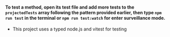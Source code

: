 #### To test a method, open its test file and add more tests to the `projectedTests` array following the pattern provided earlier, then type `npm run test` in the terminal or `npm run test:watch` for enter surveillance mode.

- This project uses a typed node.js and vitest for testing
